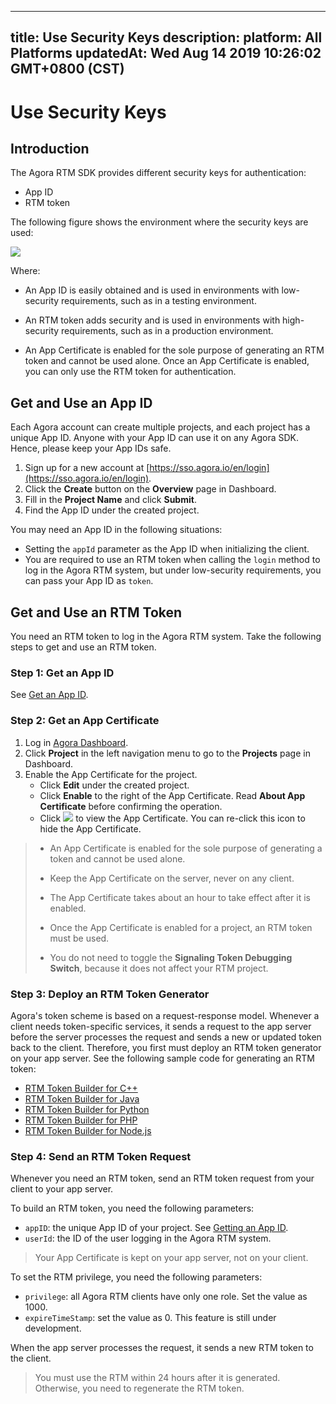 
---
title: Use Security Keys
description: 
platform: All Platforms
updatedAt: Wed Aug 14 2019 10:26:02 GMT+0800 (CST)
---
# Use Security Keys
## Introduction

The Agora RTM SDK provides different security keys for authentication: 

- App ID
- RTM token

The following figure shows the environment where the security keys are used:

![](https://web-cdn.agora.io/docs-files/1555490456944)

Where:

-   An App ID is easily obtained and is used in environments with low-security requirements, such as in a testing environment.

-   An RTM token adds security and is used in environments with high-security requirements, such as in a production environment.

-   An App Certificate is enabled for the sole purpose of generating an RTM token and cannot be used alone. Once an App Certificate is enabled, you can only use the RTM token for authentication.

<a name = "Get-an-App-ID"></a>

## Get and Use an App ID

Each Agora account can create multiple projects, and each project has a unique App ID. Anyone with your App ID can use it on any Agora SDK. Hence, please keep your App IDs safe.

1.  Sign up for a new account at [https://sso.agora.io/en/login](https://sso.agora.io/en/login).
2.  Click the **Create** button on the **Overview** page in Dashboard.
3.  Fill in the **Project Name** and click **Submit**.
4.  Find the App ID under the created project.

You may need an App ID in the following situations: 

-   Setting the `appId` parameter as the App ID when initializing the client.
-   You are required to use an RTM token when calling the `login` method to log in the Agora RTM system, but under low-security requirements, you can pass your App ID as `token`.


## Get and Use an RTM Token

You need an RTM token to log in the Agora RTM system. Take the following steps to get and use an RTM token. 

### Step 1: Get an App ID

See [Get an App ID](#Get-an-App-ID).

### Step 2: Get an App Certificate

1.  Log in [Agora Dashboard](https://dashboard.agora.io).
2.  Click **Project** in the left navigation menu to go to the **Projects** page in Dashboard.
3.  Enable the App Certificate for the project.
	-   Click **Edit** under the created project.
	-   Click **Enable** to the right of the App Certificate. Read **About App Certificate** before confirming the operation.
	-  Click ![](https://web-cdn.agora.io/docs-files/1551778086037) to view the App Certificate. You can re-click this icon to hide the App Certificate.

> -   An App Certificate is enabled for the sole purpose of generating a token and cannot be used alone.
> 
> -   Keep the App Certificate on the server, never on any client.
> 
> -   The App Certificate takes about an hour to take effect after it is enabled.
> 
> -   Once the App Certificate is enabled for a project, an RTM token must be used. 
> 
> -   You do not need to toggle the **Signaling Token Debugging Switch**, because it does not affect your RTM project.
> 

### Step 3: Deploy an RTM Token Generator 

Agora's token scheme is based on a request-response model. Whenever a client needs token-specific services, it sends a request to the app server before the server processes the request and sends a new or updated token back to the client. Therefore, you first must deploy an RTM token generator on your app server. See the following sample code for generating an RTM token:

-   [RTM Token Builder for C++](https://github.com/AgoraIO/Tools/blob/master/DynamicKey/AgoraDynamicKey/cpp/sample/RtmTokenBuilderSample.cpp)
-   [RTM Token Builder for Java](https://github.com/AgoraIO/Tools/blob/master/DynamicKey/AgoraDynamicKey/java/src/io/agora/sample/RtmTokenBuilderSample.java)
-   [RTM Token Builder for Python](https://github.com/AgoraIO/Tools/blob/master/DynamicKey/AgoraDynamicKey/python/sample/RtmTokenBuilderSample.py)
-   [RTM Token Builder for PHP](https://github.com/AgoraIO/Tools/blob/master/DynamicKey/AgoraDynamicKey/php/sample/RtmTokenBuilderSample.php )
-   [RTM Token Builder for Node.js](https://github.com/AgoraIO/Tools/blob/master/DynamicKey/AgoraDynamicKey/nodejs/sample/RtmTokenBuilderSample.js)


### Step 4: Send an RTM Token Request

Whenever you need an RTM token, send an RTM token request from your client to your app server.

To build an RTM token, you need the following parameters:

- `appID`: the unique App ID of your project. See <a href="#getting-an-app-id">Getting an App ID</a>.
- `userId`: the ID of the user logging in the Agora RTM system.

> Your App Certificate is kept on your app server, not on your client. 

To set the RTM privilege, you need the following parameters:

- `privilege`: all Agora RTM clients have only one role. Set the value as 1000.
- `expireTimeStamp`: set the value as 0. This feature is still under development. 

When the app server processes the request, it sends a new RTM token to the client.

> You must use the RTM within 24 hours after it is generated. Otherwise, you need to regenerate the RTM token. 








